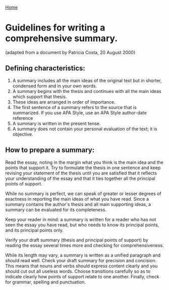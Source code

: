 [Home](index.html)# Guidelines for writing a comprehensive summary.(adapted from a document by Patricia Costa, 20 August 2000)## Defining characteristics:1. A summary includes all the main ideas of the original text but in shorter, condensed form and in your own words.2. A summary begins with the thesis and continues with all the main ideas which support that thesis.3. These ideas are arranged in order of importance.4. The first sentence of a summary refers to the source that is summarized. If you use APA Style, use an APA Style author-date reference5. A summary is written in the present tense.6. A summary does not contain your personal evaluation of the text; it is objective.## How to prepare a summary:Read the essay, noting in the margin what you think is the main idea and the points that support it. Try to formulate the thesis in one sentence and keep revising yourstatement of the thesis until you are satisfied that it reflects yourunderstanding of the essay and that it ties together all the principal pointsof support. While no summary is perfect, we can speak of greater or lesser degrees of exactness in reporting the main ideas of what you have read. Since a summary contains the author's thesis and all main supporting ideas, a summary can be evaluated for its completeness. Keep your reader in mind: a summary is written for a reader who has not seenthe essay you have read, but who needs to know its principal points, and itsprincipal points only. Verify your draft summary (thesis and principal points of support) by readingthe essay several times more and checking for comprehensiveness.While its length may vary, a summary is written as a unified paragraph andshould read well. Check your draft summary for precision and concision. Thismeans that nouns and verbs should express content clearly and you should cutout all useless words. Choose transitions carefully so as to indicate clearlyhow points of support relate to one another. Finally, check for grammar,spelling and punctuation.